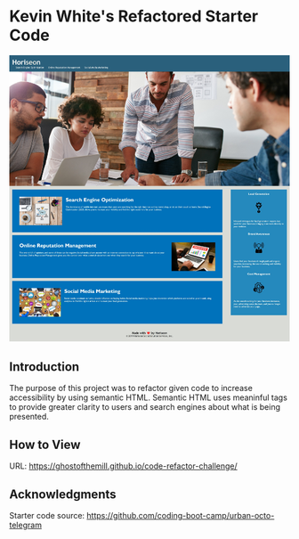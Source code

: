 # Kevin White's Refactored Starter Code
<img src=./assets/images/code-refactor-deploy.jpeg>

<h2><b>Introduction</b></h2>

The purpose of this project was to refactor given code to increase accessibility by using semantic HTML. Semantic HTML uses meaninful tags to provide greater clarity to users and search engines about what is being presented.

<h2><b>How to View</b></h2>

URL: https://ghostofthemill.github.io/code-refactor-challenge/

<h2><b>Acknowledgments</b></h2>

Starter code source: https://github.com/coding-boot-camp/urban-octo-telegram